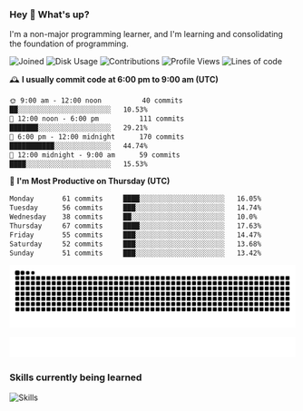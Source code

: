 ### Hey :wave: What's up?

I'm a non-major programming learner, and I'm learning and consolidating the foundation of programming.

<!--START_SECTION:waka-->
![Joined](http://img.shields.io/badge/Joined-7%20years%20ago-6D67E4?style=flat&labelColor=453C67)
![Disk Usage](http://img.shields.io/badge/Github%27s%20Storage-602.8%20MB-FD841F?style=flat&labelColor=E14D2A)
![Contributions](http://img.shields.io/badge/Contributions%20in%202023-524-7DCE13?style=flat&labelColor=2B7A0B)
![Profile Views](http://img.shields.io/badge/Profile%20Views-5-3AB4F2?style=flat&labelColor=0078AA)
![Lines of code](https://img.shields.io/badge/Lines%20of%20code-2%20Million%20Lines%20of%20code-FF8B8B?style=flat&labelColor=EB4747)

🕰️ **I usually commit code at 6:00 pm to 9:00 am (UTC)** 

```text
🌞 9:00 am - 12:00 noon          40 commits     ██░░░░░░░░░░░░░░░░░░░░░░░   10.53% 
🌆 12:00 noon - 6:00 pm          111 commits    ███████░░░░░░░░░░░░░░░░░░   29.21% 
🌃 6:00 pm - 12:00 midnight      170 commits    ███████████░░░░░░░░░░░░░░   44.74% 
🌙 12:00 midnight - 9:00 am      59 commits     ████░░░░░░░░░░░░░░░░░░░░░   15.53%
```
📅 **I'm Most Productive on Thursday (UTC)** 

```text
Monday       61 commits     ████░░░░░░░░░░░░░░░░░░░░░   16.05% 
Tuesday      56 commits     ███░░░░░░░░░░░░░░░░░░░░░░   14.74% 
Wednesday    38 commits     ██░░░░░░░░░░░░░░░░░░░░░░░   10.0% 
Thursday     67 commits     ████░░░░░░░░░░░░░░░░░░░░░   17.63% 
Friday       55 commits     ███░░░░░░░░░░░░░░░░░░░░░░   14.47% 
Saturday     52 commits     ███░░░░░░░░░░░░░░░░░░░░░░   13.68% 
Sunday       51 commits     ███░░░░░░░░░░░░░░░░░░░░░░   13.42%
```

<!--END_SECTION:waka-->

![Snake animation](https://raw.githubusercontent.com/dirname/dirname/output/snake.svg)

![metrics](github-metrics.svg)

### Skills currently being learned

![Skills](https://skillicons.dev/icons?i=linux,rust,go,solidity,typescript,bash,git,postgres,mysql,redis,mongo,docker,kubernetes,grafana,prometheus)
